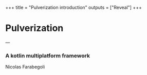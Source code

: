 +++
title = "Pulverization introduction"
outputs = ["Reveal"]
+++

# Pulverization

&#8212;

### A kotlin multiplatform framework

Nicolas Farabegoli
